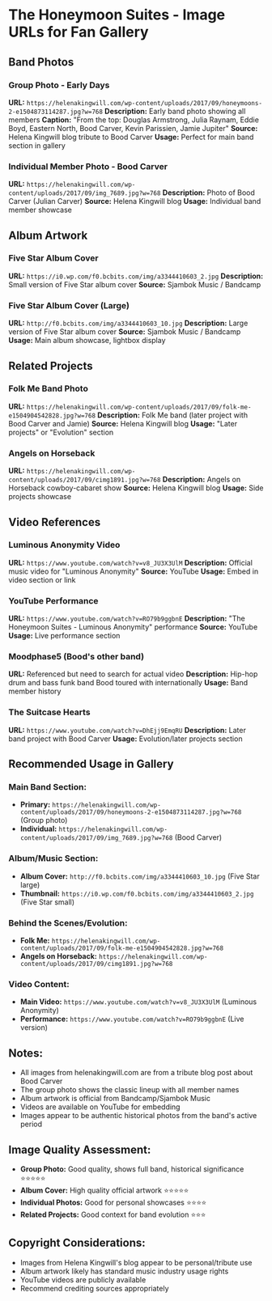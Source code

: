 # The Honeymoon Suites - Image URLs for Fan Gallery

## Band Photos

### Group Photo - Early Days
**URL:** `https://helenakingwill.com/wp-content/uploads/2017/09/honeymoons-2-e1504873114287.jpg?w=768`
**Description:** Early band photo showing all members
**Caption:** "From the top: Douglas Armstrong, Julia Raynam, Eddie Boyd, Eastern North, Bood Carver, Kevin Parissien, Jamie Jupiter"
**Source:** Helena Kingwill blog tribute to Bood Carver
**Usage:** Perfect for main band section in gallery

### Individual Member Photo - Bood Carver
**URL:** `https://helenakingwill.com/wp-content/uploads/2017/09/img_7689.jpg?w=768`
**Description:** Photo of Bood Carver (Julian Carver) 
**Source:** Helena Kingwill blog
**Usage:** Individual band member showcase

## Album Artwork

### Five Star Album Cover
**URL:** `https://i0.wp.com/f0.bcbits.com/img/a3344410603_2.jpg`
**Description:** Small version of Five Star album cover
**Source:** Sjambok Music / Bandcamp

### Five Star Album Cover (Large)
**URL:** `http://f0.bcbits.com/img/a3344410603_10.jpg`
**Description:** Large version of Five Star album cover
**Source:** Sjambok Music / Bandcamp
**Usage:** Main album showcase, lightbox display

## Related Projects

### Folk Me Band Photo
**URL:** `https://helenakingwill.com/wp-content/uploads/2017/09/folk-me-e1504904542828.jpg?w=768`
**Description:** Folk Me band (later project with Bood Carver and Jamie)
**Source:** Helena Kingwill blog
**Usage:** "Later projects" or "Evolution" section

### Angels on Horseback
**URL:** `https://helenakingwill.com/wp-content/uploads/2017/09/cimg1891.jpg?w=768`
**Description:** Angels on Horseback cowboy-cabaret show
**Source:** Helena Kingwill blog
**Usage:** Side projects showcase

## Video References

### Luminous Anonymity Video
**URL:** `https://www.youtube.com/watch?v=v8_JU3X3UlM`
**Description:** Official music video for "Luminous Anonymity"
**Source:** YouTube
**Usage:** Embed in video section or link

### YouTube Performance
**URL:** `https://www.youtube.com/watch?v=RO79b9ggbnE`
**Description:** "The Honeymoon Suites - Luminous Anonymity" performance
**Source:** YouTube
**Usage:** Live performance section

### Moodphase5 (Bood's other band)
**URL:** Referenced but need to search for actual video
**Description:** Hip-hop drum and bass funk band Bood toured with internationally
**Usage:** Band member history

### The Suitcase Hearts
**URL:** `https://www.youtube.com/watch?v=DhEjj9EmqRU`
**Description:** Later band project with Bood Carver
**Usage:** Evolution/later projects section

## Recommended Usage in Gallery

### Main Band Section:
- **Primary:** `https://helenakingwill.com/wp-content/uploads/2017/09/honeymoons-2-e1504873114287.jpg?w=768` (Group photo)
- **Individual:** `https://helenakingwill.com/wp-content/uploads/2017/09/img_7689.jpg?w=768` (Bood Carver)

### Album/Music Section:
- **Album Cover:** `http://f0.bcbits.com/img/a3344410603_10.jpg` (Five Star large)
- **Thumbnail:** `https://i0.wp.com/f0.bcbits.com/img/a3344410603_2.jpg` (Five Star small)

### Behind the Scenes/Evolution:
- **Folk Me:** `https://helenakingwill.com/wp-content/uploads/2017/09/folk-me-e1504904542828.jpg?w=768`
- **Angels on Horseback:** `https://helenakingwill.com/wp-content/uploads/2017/09/cimg1891.jpg?w=768`

### Video Content:
- **Main Video:** `https://www.youtube.com/watch?v=v8_JU3X3UlM` (Luminous Anonymity)
- **Performance:** `https://www.youtube.com/watch?v=RO79b9ggbnE` (Live version)

## Notes:
- All images from helenakingwill.com are from a tribute blog post about Bood Carver
- The group photo shows the classic lineup with all member names
- Album artwork is official from Bandcamp/Sjambok Music
- Videos are available on YouTube for embedding
- Images appear to be authentic historical photos from the band's active period

## Image Quality Assessment:
- **Group Photo:** Good quality, shows full band, historical significance ⭐⭐⭐⭐⭐
- **Album Cover:** High quality official artwork ⭐⭐⭐⭐⭐  
- **Individual Photos:** Good for personal showcases ⭐⭐⭐⭐
- **Related Projects:** Good context for band evolution ⭐⭐⭐

## Copyright Considerations:
- Images from Helena Kingwill's blog appear to be personal/tribute use
- Album artwork likely has standard music industry usage rights
- YouTube videos are publicly available
- Recommend crediting sources appropriately